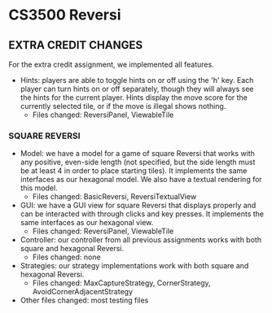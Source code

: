 # CS3500 Reversi
## EXTRA CREDIT CHANGES
For the extra credit assignment, we implemented all features.
* Hints: players are able to toggle hints on or off using the 'h' key. Each player can turn hints on or off separately, though they will always see the hints for the current player. Hints display the move score for the currently selected tile, or if the move is illegal shows nothing.
  * Files changed: ReversiPanel, ViewableTile
### SQUARE REVERSI
* Model: we have a model for a game of square Reversi that works with any positive, even-side length (not specified, but the side length must be at least 4 in order to place starting tiles). It implements the same interfaces as our hexagonal model. We also have a textual rendering for this model.
  * Files changed: BasicReversi, ReversiTextualView
* GUI: we have a GUI view for square Reversi that displays properly and can be interacted with through clicks and key presses. It implements the same interfaces as our hexagonal view.
  * Files changed: ReversiPanel, ViewableTile
* Controller: our controller from all previous assignments works with both square and hexagonal Reversi.
  * Files changed: none
* Strategies: our strategy implementations work with both square and hexagonal Reversi.
  * Files changed: MaxCaptureStrategy, CornerStrategy, AvoidCornerAdjacentStrategy
* Other files changed: most testing files